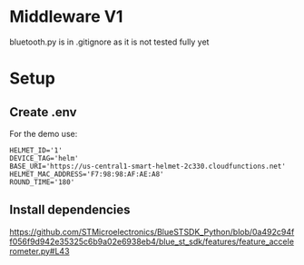 # Middleware V1
bluetooth.py is in .gitignore as it is not tested fully yet


# Setup

## Create .env 

For the demo use:
```
HELMET_ID='1'
DEVICE_TAG='helm'
BASE_URI='https://us-central1-smart-helmet-2c330.cloudfunctions.net'
HELMET_MAC_ADDRESS='F7:98:98:AF:AE:A8'
ROUND_TIME='180'
```


## Install dependencies




 https://github.com/STMicroelectronics/BlueSTSDK_Python/blob/0a492c94ff056f9d942e35325c6b9a02e6938eb4/blue_st_sdk/features/feature_accelerometer.py#L43



